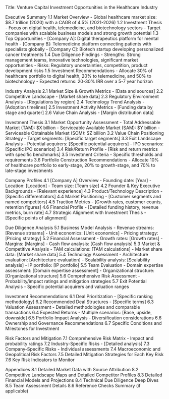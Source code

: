  Title: Venture Capital Investment Opportunities in the Healthcare Industry

   Executive Summary
   1.1 Market Overview
       - Global healthcare market size: $8.7 trillion (2020) with a CAGR of 4.5% (2021-2026)
   1.2 Investment Thesis
       - Focus on digital health, telemedicine, and biotechnology sectors
       - Target companies with scalable business models and strong growth potential
   1.3 Top Opportunities
       - [Company A]: Digital therapeutics platform for mental health
       - [Company B]: Telemedicine platform connecting patients with specialists globally
       - [Company C]: Biotech startup developing personalized cancer treatments
   1.4 Due Diligence Findings
       - Strengths: Strong management teams, innovative technologies, significant market opportunities
       - Risks: Regulatory uncertainties, competition, product development risks
   1.5 Investment Recommendations
       - Allocate 30% of healthcare portfolio to digital health, 20% to telemedicine, and 50% to biotechnology
       - Expected returns: 20-30% IRR over a 5-7 year horizon

   Industry Analysis
   2.1 Market Size & Growth Metrics
       - [Data and sources]
   2.2 Competitive Landscape
       - [Market share data]
   2.3 Regulatory Environment Analysis
       - [Regulations by region]
   2.4 Technology Trend Analysis
       - [Adoption timelines]
   2.5 Investment Activity Metrics
       - [Funding data by stage and quarter]
   2.6 Value Chain Analysis
       - [Margin distribution data]

   Investment Thesis
   3.1 Market Opportunity Assessment
       - Total Addressable Market (TAM): $X billion
       - Serviceable Available Market (SAM): $Y billion
       - Serviceable Obtainable Market (SOM): $Z billion
   3.2 Value Chain Positioning Strategy
       - Target segments: [Specific target segments]
   3.3 Exit Landscape Analysis
       - Potential acquirers: [Specific potential acquirers]
       - IPO scenarios: [Specific IPO scenarios]
   3.4 Risk/Return Profile
       - [Risk and return metrics with specific benchmarks]
   3.5 Investment Criteria
       - Specific thresholds and requirements
   3.6 Portfolio Construction Recommendations
       - Allocate 10% of healthcare portfolio to early-stage, 20% to growth-stage, and 70% to late-stage investments

   Company Profiles
   4.1 [Company A] Overview
       - Founding date: [Year]
       - Location: [Location]
       - Team size: [Team size]
   4.2 Founder & Key Executive Backgrounds
       - [Relevant experience]
   4.3 Product/Technology Description
       - [Specific differentiators]
   4.4 Market Positioning
       - [Customer segments and named competitors]
   4.5 Traction Metrics
       - [Growth rates, customer counts, retention figures]
   4.6 Financial Profile
       - [Detailed funding history, revenue metrics, burn rate]
   4.7 Strategic Alignment with Investment Thesis
       - [Specific points of alignment]

   Due Diligence Analysis
   5.1 Business Model Analysis
       - Revenue streams: [Revenue streams]
       - Unit economics: [Unit economics]
       - Pricing strategy: [Pricing strategy]
   5.2 Financial Assessment
       - Growth rates: [Growth rates]
       - Margins: [Margins]
       - Cash flow analysis: [Cash flow analysis]
   5.3 Market & Competitive Analysis
       - TAM calculations: [TAM calculations]
       - Market share data: [Market share data]
   5.4 Technology Assessment
       - Architecture evaluation: [Architecture evaluation]
       - Scalability analysis: [Scalability analysis]
       - IP portfolio: [IP portfolio]
   5.5 Team Evaluation
       - Domain expertise assessment: [Domain expertise assessment]
       - Organizational structure: [Organizational structure]
   5.6 Comprehensive Risk Assessment
       - Probability/impact ratings and mitigation strategies
   5.7 Exit Potential Analysis
       - Specific potential acquirers and valuation ranges

   Investment Recommendations
   6.1 Deal Prioritization
       - [Specific ranking methodology]
   6.2 Recommended Deal Structures
       - [Specific terms]
   6.3 Valuation Assessment
       - Detailed methodologies and comparable transactions
   6.4 Expected Returns
       - Multiple scenarios: [Base, upside, downside]
   6.5 Portfolio Impact Analysis
       - Diversification considerations
   6.6 Ownership and Governance Recommendations
   6.7 Specific Conditions and Milestones for Investment

   Risk Factors and Mitigation
   7.1 Comprehensive Risk Matrix
       - Impact and probability ratings
   7.2 Industry-Specific Risks
       - [Detailed analysis]
   7.3 Company-Specific Risks
       - Individual assessments
   7.4 Macroeconomic and Geopolitical Risk Factors
   7.5 Detailed Mitigation Strategies for Each Key Risk
   7.6 Key Risk Indicators to Monitor

   Appendices
   8.1 Detailed Market Data with Source Attribution
   8.2 Competitive Landscape Maps and Detailed Competitor Profiles
   8.3 Detailed Financial Models and Projections
   8.4 Technical Due Diligence Deep Dives
   8.5 Team Assessment Details
   8.6 Reference Checks Summary (if applicable)